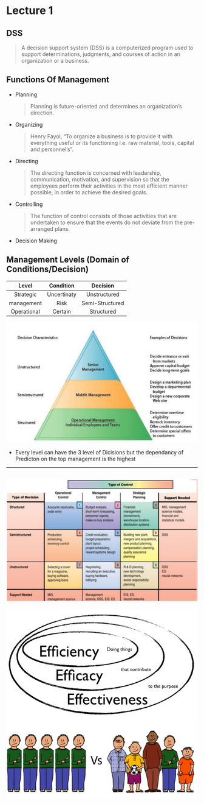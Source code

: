 # Lecture 1 
## DSS
 > A decision support system (DSS) is a computerized program used to support determinations, judgments, and courses of action in an organization or a business.
## Functions Of Management 
 - Planning
   >Planning is future-oriented and determines an organization’s direction.
 - Organizing 
   > Henry Fayol, “To organize a business is to provide it with everything useful or its functioning i.e. raw material, tools, capital and personnel’s”.
 - Directing 
   > The directing function is concerned with leadership, communication, motivation, and supervision so that the employees perform their activities in the most efficient manner possible, in order to achieve the desired goals.
 - Controlling 
   > The function of control consists of those activities that are undertaken to ensure that the events do not deviate from the pre-arranged plans.
 - Decision Making 

## Management Levels (Domain of Conditions/Decision)
|Level|Condition|Decision|
|:--:|:--:|:--:|
|Strategic | Uncertinaty | Unstructured|
|management|Risk| Semi-Structured|
|Operational |Certain| Structured|
![](PIC/1.PNG)

- Every level can have the 3 level of Dicisions but the dependancy of Predicton on the top management is the highest

---
![](PIC/2.PNG)
---
![](PIC/3.PNG)
![](PIC/4.PNG)




